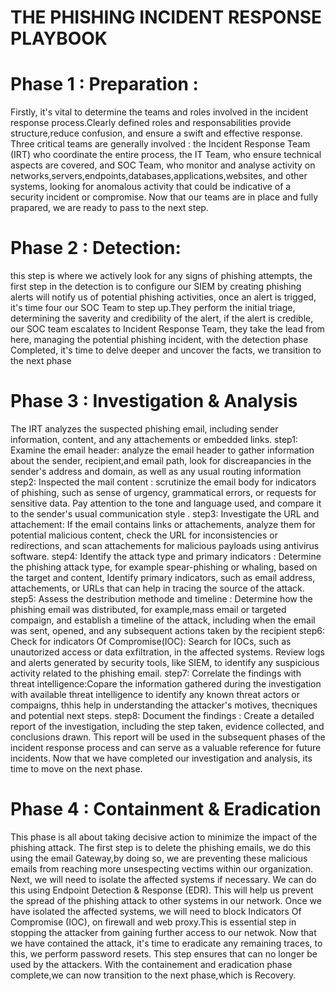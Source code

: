 # THE PHISHING INCIDENT RESPONSE PLAYBOOK 
# Phase 1 : Preparation : 
Firstly, it's vital to determine the teams and roles involved in the incident response process.Clearly defined roles and responsabilities provide structure,reduce confusion, and ensure a swift and effective response.
Three critical teams are generally involved : the Incident Response Team (IRT) who coordinate the entire process, the IT Team, who ensure technical aspects are covered, and SOC Team, who monitor and analyse activity on networks,servers,endpoints,databases,applications,websites, and other systems, looking for anomalous activity that could be indicative of a security incident or compromise.
Now that our teams are in place and fully prapared, we are ready to pass to the next step.
# Phase 2 : Detection:
this step is where we actively look for any signs of phishing attempts, the first step in the detection is to configure our SIEM by creating phishing alerts will notify us of potential phishing activities, once an alert is trigged, it's time four our SOC Team to step up.They perform the initial triage, determining the saverity and credibility of the alert, if the alert is credible, our SOC team escalates to Incident Response Team, they take the lead from here, managing the potential phishing incident, with the detection phase Completed, it's time to delve deeper and uncover the facts, we transition to the next phase 
# Phase 3 : Investigation & Analysis 
The IRT analyzes the suspected phishing email, including sender information, content, and any attachements or embedded links.
step1: Examine the email header: analyze the email header to gather information about the sender, recipient,and email path, look for discreapancies in the sender's address and domain, as well as any usual routing information
step2: Inspected the mail content : scrutinize the email body for indicators of phishing, such as sense of urgency, grammatical errors, or requests for sensitive data. Pay attention to the tone and language used, and compare it to the sender's usual communication style .
step3: Investigate the URL and attachement: If the email contains links or attachements, analyze them for potential malicious content, check the URL for inconsistencies or redirections, and scan attachements for malicious payloads using antivirus software.
step4: Identify the attack type and primary indicators : Determine the phishing attack type, for example spear-phishing or whaling, based on the target and content, Identify primary indicators, such as email address, attachements, or URLs that can help in tracing the source of the attack.
step5: Assess the destribution methode and timeline : Determine how the phishing email was distributed, for example,mass email or targeted compaign, and establish a timeline of the attack, including when the email was sent, opened, and any subsequent actions taken by the recipient 
step6: Check for indicators Of Compromise(IOC): Search for IOCs, such as unautorized access or data exfiltration, in the affected systems. Review logs and alerts generated by security tools, like SIEM, to identify any suspicious activity related to the phishing email.
step7: Correlate the findings with threat intelligence:Copare the information gathered during the investigation with available threat intelligence to identify any known threat actors or compaigns, thhis help in understanding the attacker's motives, thecniques and potential next steps.
step8: Document the findings : Create a detailed report of the investigation, including the step taken, evidence collected, and conclusions drawn. This report will be used in the subsequent phases of the incident response process and can serve as a valuable reference for future incidents. Now that we have completed our investigation and analysis, its time to move on the next phase.
# Phase 4 : Containment & Eradication 
This phase is all about taking decisive action to minimize the impact of the phishing attack. The first step is to delete the phishing emails, we do this using the email Gateway,by doing so, we are preventing these malicious emails from reaching more unsespecting vectims within our organization. Next, we will need to isolate the affected systems if necessary. We can do this using Endpoint Detection & Response (EDR). This will help us prevent the spread of the phishing attack to other systems in our network. Once we have isolated the affected systems, we will need to block Indicators Of Compromise (IOC), on firewall and web proxy.This is essential step in stopping the attacker from gaining further access to our netwok. Now that we have contained the attack, it's time to eradicate any remaining traces, to this, we perform password resets. This step ensures that can no longer be used by the attackers. With the containement and eradication phase complete,we can now transition to the next phase,which is Recovery.

